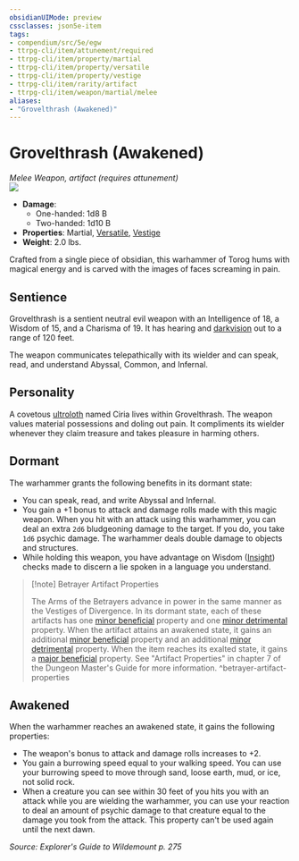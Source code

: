```yaml
---
obsidianUIMode: preview
cssclasses: json5e-item
tags:
- compendium/src/5e/egw
- ttrpg-cli/item/attunement/required
- ttrpg-cli/item/property/martial
- ttrpg-cli/item/property/versatile
- ttrpg-cli/item/property/vestige
- ttrpg-cli/item/rarity/artifact
- ttrpg-cli/item/weapon/martial/melee
aliases: 
- "Grovelthrash (Awakened)"
---
```

# Grovelthrash (Awakened)
*Melee Weapon, artifact (requires attunement)*  
![](/3-Mechanics/CLI/items/img/grovelthrash.webp#right)  

- **Damage**:
  - One-handed: 1d8 B
  - Two-handed: 1d10 B
- **Properties**: Martial, [Versatile](/3-Mechanics/CLI/rules/item-properties.md#Versatile), [Vestige](/3-Mechanics/CLI/rules/item-properties.md#Vestige)
- **Weight**: 2.0 lbs.

Crafted from a single piece of obsidian, this warhammer of Torog hums with magical energy and is carved with the images of faces screaming in pain.

## Sentience

Grovelthrash is a sentient neutral evil weapon with an Intelligence of 18, a Wisdom of 15, and a Charisma of 19. It has hearing and [darkvision](/3-Mechanics/CLI/rules/senses.md#darkvision) out to a range of 120 feet.

The weapon communicates telepathically with its wielder and can speak, read, and understand Abyssal, Common, and Infernal.

## Personality

A covetous [ultroloth](/3-Mechanics/CLI/bestiary/fiend/ultroloth.md) named Ciria lives within Grovelthrash. The weapon values material possessions and doling out pain. It compliments its wielder whenever they claim treasure and takes pleasure in harming others.

## Dormant

The warhammer grants the following benefits in its dormant state:

- You can speak, read, and write Abyssal and Infernal.  
- You gain a +1 bonus to attack and damage rolls made with this magic weapon. When you hit with an attack using this warhammer, you can deal an extra `2d6` bludgeoning damage to the target. If you do, you take `1d6` psychic damage. The warhammer deals double damage to objects and structures.  
- While holding this weapon, you have advantage on Wisdom ([Insight](/3-Mechanics/CLI/rules/skills.md#Insight)) checks made to discern a lie spoken in a language you understand.  

> [!note] Betrayer Artifact Properties
> 
> The Arms of the Betrayers advance in power in the same manner as the Vestiges of Divergence. In its dormant state, each of these artifacts has one [minor beneficial](/3-Mechanics/CLI/tables/artifact-properties-minor-beneficial-properties.md) property and one [minor detrimental](/3-Mechanics/CLI/tables/artifact-properties-minor-detrimental-properties.md) property. When the artifact attains an awakened state, it gains an additional [minor beneficial](/3-Mechanics/CLI/tables/artifact-properties-minor-beneficial-properties.md) property and an additional [minor detrimental](/3-Mechanics/CLI/tables/artifact-properties-minor-detrimental-properties.md) property. When the item reaches its exalted state, it gains a [major beneficial](/3-Mechanics/CLI/tables/artifact-properties-major-beneficial-properties.md) property. See "Artifact Properties" in chapter 7 of the Dungeon Master's Guide for more information.
^betrayer-artifact-properties

## Awakened

When the warhammer reaches an awakened state, it gains the following properties:

- The weapon's bonus to attack and damage rolls increases to +2.  
- You gain a burrowing speed equal to your walking speed. You can use your burrowing speed to move through sand, loose earth, mud, or ice, not solid rock.  
- When a creature you can see within 30 feet of you hits you with an attack while you are wielding the warhammer, you can use your reaction to deal an amount of psychic damage to that creature equal to the damage you took from the attack. This property can't be used again until the next dawn.  

*Source: Explorer's Guide to Wildemount p. 275*